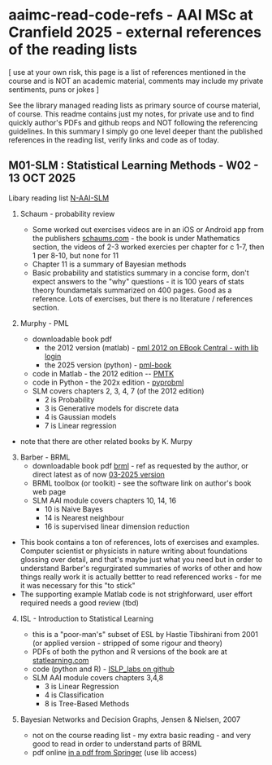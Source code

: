 # aaimc-read-code-refs - AAI MSc at Cranfield 2025 - external references of the reading lists

[ use at your own risk, this page is a list of references mentioned in the course and is NOT an academic material, comments may include my private sentiments, puns or jokes ] 

See the library managed reading lists as primary source of course material, of course. This readme contains just my notes, for private use and to find quickly author's PDFs and github reops and NOT following the referencing guidelines. In this summary I simply go one level deeper thant the published references in the reading list, verify links and code as of today.

## M01-SLM : Statistical Learning Methods - W02 - 13 OCT 2025

Libary reading list [N-AAI-SLM](https://rl.talis.com/3/cranfield/lists/6600DDA5-EB4C-70FA-0D43-D8F665F9BC18.html?lang=en-GB)

1. Schaum - probability review
   - Some worked out exercises videos are in an iOS or Android app from the publishers [schaums.com](https://www.mheducation.com/highered/campaigns/schaums-outlines.html) - the book is under Mathematics section, the videos of 2-3 worked exercies per chapter for c 1-7, then 1 per 8-10, but none for 11
   - Chapter 11 is a summary of Bayesian methods
   - Basic probability and statistics summary in a concise form, don't expect answers to the "why" questions - it is 100 years of stats theory foundametals summarized on 400 pages. Good as a reference. Lots of exercises, but there is no literature / references section.
     
2. Murphy - PML
   - downloadable book pdf
     - the 2012 version (matlab) - [pml 2012 on EBook Central - with lib login](https://ebookcentral.proquest.com/lib/cranfield/detail.action?docID=3339490)
     - the 2025 version (python) - [pml-book](https://probml.github.io/pml-book/book1.html)
   - code in Matlab - the 2012 edition -- [PMTK](https://github.com/probml/pmtk3)
   - code in Python - the 202x edition - [pyprobml](https://github.com/probml/pyprobml)
   - SLM covers chapters 2, 3, 4, 7 (of the 2012 edition)
     - 2 is Probability
     - 3 is Generative models for discrete data
     - 4 is Gaussian models
     - 7 is Linear regression
  - note that there are other related books by K. Murpy

3. Barber - BRML
   - downloadable book pdf [brml](http://www.cs.ucl.ac.uk/staff/d.barber/brml/) - ref as requested by the author, or direct latest as of now [03-2025 version](http://web4.cs.ucl.ac.uk/staff/D.Barber/textbook/180325.pdf)
   - BRML toolbox (or toolkit) - see the software link on author's book web page
   - SLM AAI module covers chapters 10, 14, 16
     - 10 is Naive Bayes
     - 14 is Nearest neighbour
     - 16 is supervised linear dimension reduction
  - This book contains a ton of references, lots of exercises and examples. Computer scientist or physicists in nature writing about foundations glossing over detail, and that's maybe just what you need but in order to understand Barber's regurgirated summaries of works of other and how things really work it is actually bettter to read referenced works - for me it was necessary for this "to stick"
  - The supporting example Matlab code is not strighforward, user effort required needs a good review (tbd)

4. ISL - Introduction to Statistical Learning
   - this is a "poor-man's" subset of ESL by Hastie Tibshirani from 2001 (or applied version - stripped of some rigour and theory)
   - PDFs of both the python and R versions of the book are at [statlearning.com](https://www.statlearning.com/)
   - code (python and R) - [ISLP_labs on github](https://github.com/intro-stat-learning/ISLP_labs)
   - SLM AAI module covers chapters 3,4,8
     - 3 is Linear Regression
     - 4 is Classification
     - 8 is Tree-Based Methods

5. Bayesian Networks and Decision Graphs, Jensen & Nielsen, 2007

   - not on the course reading list - my extra basic reading - and very good to read in order to understand parts of BRML
   - pdf online [in a pdf from Springer](https://link.springer.com/book/10.1007/978-0-387-68282-2) (use lib access)

